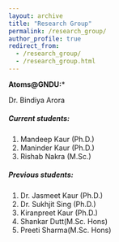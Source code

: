 ```yaml
---
layout: archive
title: "Research Group"
permalink: /research_group/
author_profile: true
redirect_from: 
  - /research_group/
  - /research_group.html
---
```


**Atoms@GNDU:***

Dr. Bindiya Arora

##### Current students:

1. Mandeep Kaur (Ph.D.)
1. Maninder Kaur (Ph.D.)
1. Rishab Nakra (M.Sc.)

##### Previous students:

1. Dr. Jasmeet Kaur (Ph.D.)
1. Dr. Sukhjit Sing (Ph.D.)
1. Kiranpreet Kaur (Ph.D.)
1. Shankar Dutt(M.Sc. Hons)
1. Preeti Sharma(M.Sc. Hons)

